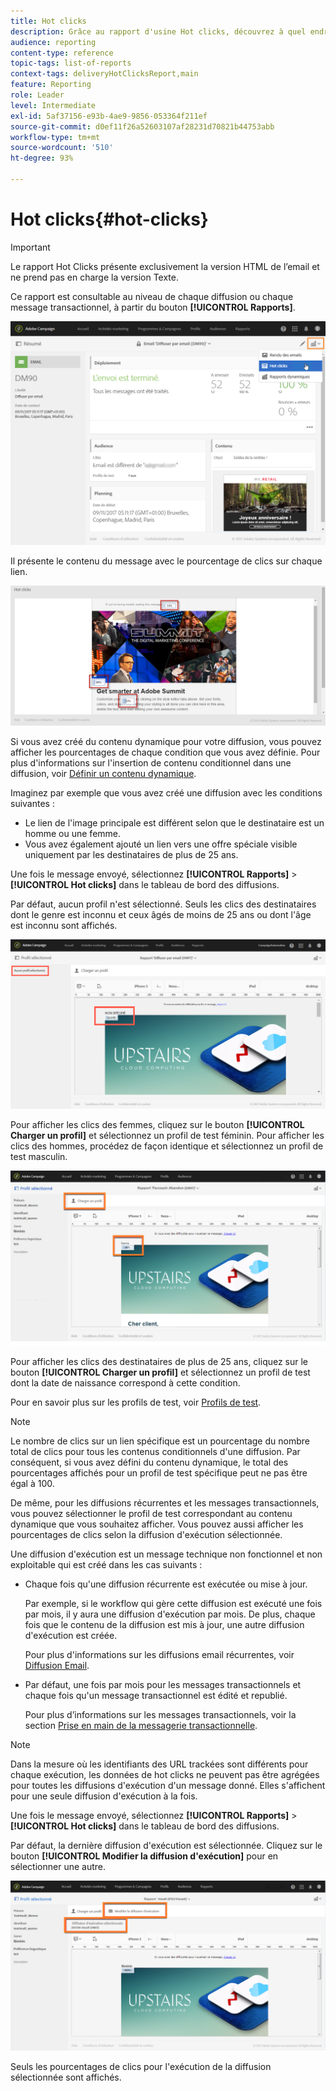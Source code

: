 ```yaml
---
title: Hot clicks
description: Grâce au rapport d'usine Hot clicks, découvrez à quel endroit votre client a cliqué dans votre diffusion.
audience: reporting
content-type: reference
topic-tags: list-of-reports
context-tags: deliveryHotClicksReport,main
feature: Reporting
role: Leader
level: Intermediate
exl-id: 5af37156-e93b-4ae9-9856-053364f211ef
source-git-commit: d0ef11f26a52603107af28231d70821b44753abb
workflow-type: tm+mt
source-wordcount: '510'
ht-degree: 93%

---
```


# Hot clicks{#hot-clicks}

>[!IMPORTANT]
>
>Le rapport Hot Clicks présente exclusivement la version HTML de l’email et ne prend pas en charge la version Texte.

Ce rapport est consultable au niveau de chaque diffusion ou chaque message transactionnel, à partir du bouton **[!UICONTROL Rapports]**.

![](assets/delivery_reports_hot-clicks_4.png)

Il présente le contenu du message avec le pourcentage de clics sur chaque lien.

![](assets/delivery_reports_10.png)

Si vous avez créé du contenu dynamique pour votre diffusion, vous pouvez afficher les pourcentages de chaque condition que vous avez définie. Pour plus d&#39;informations sur l&#39;insertion de contenu conditionnel dans une diffusion, voir [Définir un contenu dynamique](../../designing/using/personalization.md#defining-dynamic-content-in-an-email).

Imaginez par exemple que vous avez créé une diffusion avec les conditions suivantes :

* Le lien de l&#39;image principale est différent selon que le destinataire est un homme ou une femme.
* Vous avez également ajouté un lien vers une offre spéciale visible uniquement par les destinataires de plus de 25 ans.

Une fois le message envoyé, sélectionnez **[!UICONTROL Rapports]** > **[!UICONTROL Hot clicks]** dans le tableau de bord des diffusions.

Par défaut, aucun profil n&#39;est sélectionné. Seuls les clics des destinataires dont le genre est inconnu et ceux âgés de moins de 25 ans ou dont l&#39;âge est inconnu sont affichés.

![](assets/delivery_reports_hot-clicks_1.png)

Pour afficher les clics des femmes, cliquez sur le bouton **[!UICONTROL Charger un profil]** et sélectionnez un profil de test féminin. Pour afficher les clics des hommes, procédez de façon identique et sélectionnez un profil de test masculin.

![](assets/delivery_reports_hot-clicks_2.png)

Pour afficher les clics des destinataires de plus de 25 ans, cliquez sur le bouton **[!UICONTROL Charger un profil]** et sélectionnez un profil de test dont la date de naissance correspond à cette condition.

Pour en savoir plus sur les profils de test, voir [Profils de test](../../audiences/using/managing-test-profiles.md).

>[!NOTE]
>
>Le nombre de clics sur un lien spécifique est un pourcentage du nombre total de clics pour tous les contenus conditionnels d&#39;une diffusion. Par conséquent, si vous avez défini du contenu dynamique, le total des pourcentages affichés pour un profil de test spécifique peut ne pas être égal à 100.

De même, pour les diffusions récurrentes et les messages transactionnels, vous pouvez sélectionner le profil de test correspondant au contenu dynamique que vous souhaitez afficher. Vous pouvez aussi afficher les pourcentages de clics selon la diffusion d&#39;exécution sélectionnée.

Une diffusion d&#39;exécution est un message technique non fonctionnel et non exploitable qui est créé dans les cas suivants :

* Chaque fois qu&#39;une diffusion récurrente est exécutée ou mise à jour.

  Par exemple, si le workflow qui gère cette diffusion est exécuté une fois par mois, il y aura une diffusion d&#39;exécution par mois. De plus, chaque fois que le contenu de la diffusion est mis à jour, une autre diffusion d&#39;exécution est créée.

  Pour plus d&#39;informations sur les diffusions email récurrentes, voir [Diffusion Email](../../automating/using/email-delivery.md).

* Par défaut, une fois par mois pour les messages transactionnels et chaque fois qu&#39;un message transactionnel est édité et republié.

  Pour plus d’informations sur les messages transactionnels, voir la section [Prise en main de la messagerie transactionnelle](../../channels/using/getting-started-with-transactional-msg.md).

>[!NOTE]
>
>Dans la mesure où les identifiants des URL trackées sont différents pour chaque exécution, les données de hot clicks ne peuvent pas être agrégées pour toutes les diffusions d&#39;exécution d&#39;un message donné. Elles s&#39;affichent pour une seule diffusion d&#39;exécution à la fois.

Une fois le message envoyé, sélectionnez **[!UICONTROL Rapports]** > **[!UICONTROL Hot clicks]** dans le tableau de bord des diffusions.

Par défaut, la dernière diffusion d&#39;exécution est sélectionnée. Cliquez sur le bouton **[!UICONTROL Modifier la diffusion d&#39;exécution]** pour en sélectionner une autre.

![](assets/delivery_reports_hot-clicks_3.png)

Seuls les pourcentages de clics pour l&#39;exécution de la diffusion sélectionnée sont affichés.
